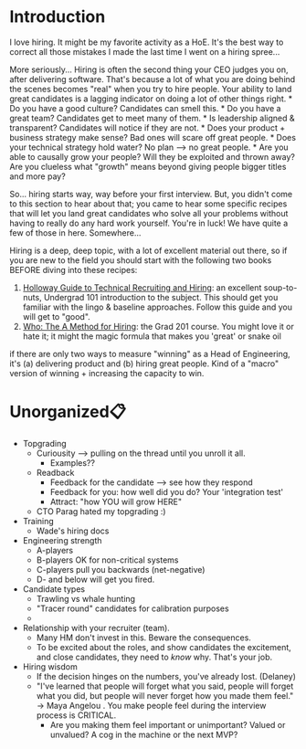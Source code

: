# Introduction 
I love hiring. It might be my favorite activity as a HoE. It's the best way to correct all those mistakes I made the last time I went on a hiring spree...

More seriously... Hiring is often the second thing your CEO judges you on, after delivering software. That's because a lot of what you are doing behind the scenes becomes "real" when you try to hire people. Your ability to land great candidates is a lagging indicator on doing a lot of other things right.
    * Do you have a good culture? Candidates can smell this.
    * Do you have a great team? Candidates get to meet many of them.
    * Is leadership aligned & transparent? Candidates will notice if they are not.
    * Does your product + business strategy make sense? Bad ones will scare off great people.
    * Does your technical strategy hold water? No plan --> no great people.
    * Are you able to causally grow your people? Will they be exploited and thrown away? Are you clueless what "growth" means beyond giving people bigger titles and more pay?

So... hiring starts way, way before your first interview. But, you didn't come to this section to hear about that; you came to hear some specific recipes that will let you land great candidates who solve all your problems without having to really do any hard work yourself. You're in luck! We have quite a few of those in here. Somewhere...

Hiring is a deep, deep topic, with a lot of excellent material out there, so if you are new to the field you should start with the following two books BEFORE diving into these recipes:
1. [Holloway Guide to Technical Recruiting and Hiring](https://www.holloway.com/g/technical-recruiting-hiring/about): an excellent soup-to-nuts, Undergrad 101 introduction to the subject. This should get you familiar with the lingo & baseline approaches. Follow this guide and you will get to "good". 
1. [Who: The A Method for Hiring](https://www.amazon.com/Who-Method-Hiring-Geoff-Smart-ebook/dp/B001EL6RWY/): the Grad 201 course. You might love it or hate it; it might the magic formula that makes you 'great' or snake oil 



if there are only two ways to measure "winning" as a Head of Engineering, it's (a) delivering product and (b) hiring great people. Kind of a "macro" version of winning + increasing the capacity to win. 

# Unorganized📋
* Topgrading
    * Curiousity --> pulling on the thread until you unroll it all. 
        * Examples??
    * Readback
        * Feedback for the candidate --> see how they respond
        * Feedback for you: how well did you do? Your 'integration test'
        * Attract: "how YOU will grow HERE"
    * CTO Parag hated my topgrading :)
* Training
    * Wade's hiring docs
* Engineering strength
    * A-players
    * B-players OK for non-critical systems
    * C-players pull you backwards (net-negative)
    * D- and below will get you fired.
* Candidate types
    * Trawling vs whale hunting
    * "Tracer round" candidates for calibration purposes
    * 
* Relationship with your recruiter (team).
    * Many HM don't invest in this. Beware the consequences.
    * To be excited about the roles, and show candidates the excitement, and close candidates, they need to *know* why. That's your job.
* Hiring wisdom
    * If the decision hinges on the numbers, you've already lost. (Delaney)
    * "I've learned that people will forget what you said, people will forget what you did, but people will never forget how you made them feel." -> Maya Angelou . You make people feel during the interview process is CRITICAL.
        * Are you making them feel important or unimportant? Valued or unvalued? A cog in the machine or the next MVP? 

